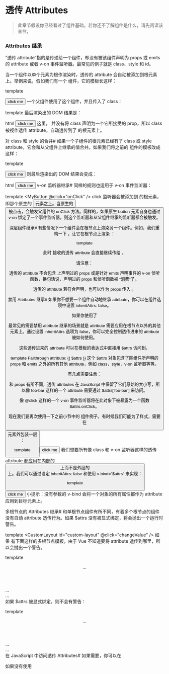 # 透传 Attributes
> 此章节假设你已经看过了组件基础。若你还不了解组件是什么，请先阅读该章节。

### Attributes 继承
“透传 attribute”指的是传递给一个组件，却没有被该组件声明为 props 或 emits 的 attribute 或者 v-on 事件监听器。最常见的例子就是 class、style 和 id。

当一个组件以单个元素为根作渲染时，透传的 attribute 会自动被添加到根元素上。举例来说，假如我们有一个 <MyButton> 组件，它的模板长这样：

template
<!-- <MyButton> 的模板 -->
<button>click me</button>
一个父组件使用了这个组件，并且传入了 class：

template
<MyButton class="large" />
最后渲染出的 DOM 结果是：

html
<button class="large">click me</button>
这里，<MyButton> 并没有将 class 声明为一个它所接受的 prop，所以 class 被视作透传 attribute，自动透传到了 <MyButton> 的根元素上。

对 class 和 style 的合并#
如果一个子组件的根元素已经有了 class 或 style attribute，它会和从父组件上继承的值合并。如果我们将之前的 <MyButton> 组件的模板改成这样：

template
<!-- <MyButton> 的模板 -->
<button class="btn">click me</button>
则最后渲染出的 DOM 结果会变成：

html
<button class="btn large">click me</button>
v-on 监听器继承#
同样的规则也适用于 v-on 事件监听器：

template
<MyButton @click="onClick" />
click 监听器会被添加到 <MyButton> 的根元素，即那个原生的 <button> 元素之上。当原生的 <button> 被点击，会触发父组件的 onClick 方法。同样的，如果原生 button 元素自身也通过 v-on 绑定了一个事件监听器，则这个监听器和从父组件继承的监听器都会被触发。

深层组件继承#
有些情况下一个组件会在根节点上渲染另一个组件。例如，我们重构一下 <MyButton>，让它在根节点上渲染 <BaseButton>：

template
<!-- <MyButton/> 的模板，只是渲染另一个组件 -->
<BaseButton />
此时 <MyButton> 接收的透传 attribute 会直接继续传给 <BaseButton>。

请注意：

透传的 attribute 不会包含 <MyButton> 上声明过的 props 或是针对 emits 声明事件的 v-on 侦听函数，换句话说，声明过的 props 和侦听函数被 <MyButton>“消费”了。

透传的 attribute 若符合声明，也可以作为 props 传入 <BaseButton>。

禁用 Attributes 继承#
如果你不想要一个组件自动地继承 attribute，你可以在组件选项中设置 inheritAttrs: false。

如果你使用了 <script setup>，你需要一个额外的 <script> 块来书写这个选项声明：

vue
<script>
// 使用普通的 <script> 来声明选项
export default {
  inheritAttrs: false
}
</script>

<script setup>
// ...setup 部分逻辑
</script>
最常见的需要禁用 attribute 继承的场景就是 attribute 需要应用在根节点以外的其他元素上。通过设置 inheritAttrs 选项为 false，你可以完全控制透传进来的 attribute 被如何使用。

这些透传进来的 attribute 可以在模板的表达式中直接用 $attrs 访问到。

template
<span>Fallthrough attribute: {{ $attrs }}</span>
这个 $attrs 对象包含了除组件所声明的 props 和 emits 之外的所有其他 attribute，例如 class，style，v-on 监听器等等。

有几点需要注意：

和 props 有所不同，透传 attributes 在 JavaScript 中保留了它们原始的大小写，所以像 foo-bar 这样的一个 attribute 需要通过 $attrs['foo-bar'] 来访问。

像 @click 这样的一个 v-on 事件监听器将在此对象下被暴露为一个函数 $attrs.onClick。

现在我们要再次使用一下之前小节中的 <MyButton> 组件例子。有时候我们可能为了样式，需要在 <button> 元素外包装一层 <div>：

template
<div class="btn-wrapper">
  <button class="btn">click me</button>
</div>
我们想要所有像 class 和 v-on 监听器这样的透传 attribute 都应用在内部的 <button> 上而不是外层的 <div> 上。我们可以通过设定 inheritAttrs: false 和使用 v-bind="$attrs" 来实现：

template
<div class="btn-wrapper">
  <button class="btn" v-bind="$attrs">click me</button>
</div>
小提示：没有参数的 v-bind 会将一个对象的所有属性都作为 attribute 应用到目标元素上。

多根节点的 Attributes 继承#
和单根节点组件有所不同，有着多个根节点的组件没有自动 attribute 透传行为。如果 $attrs 没有被显式绑定，将会抛出一个运行时警告。

template
<CustomLayout id="custom-layout" @click="changeValue" />
如果 <CustomLayout> 有下面这样的多根节点模板，由于 Vue 不知道要将 attribute 透传到哪里，所以会抛出一个警告。

template
<header>...</header>
<main>...</main>
<footer>...</footer>
如果 $attrs 被显式绑定，则不会有警告：

template
<header>...</header>
<main v-bind="$attrs">...</main>
<footer>...</footer>
在 JavaScript 中访问透传 Attributes#
如果需要，你可以在 <script setup> 中使用 useAttrs() API 来访问一个组件的所有透传 attribute：

vue
<script setup>
import { useAttrs } from 'vue'

const attrs = useAttrs()
</script>
如果没有使用 <script setup>，attrs 会作为 setup() 上下文对象的一个属性暴露：

js
export default {
  setup(props, ctx) {
    // 透传 attribute 被暴露为 ctx.attrs
    console.log(ctx.attrs)
  }
}
需要注意的是，虽然这里的 attrs 对象总是反映为最新的透传 attribute，但它并不是响应式的 (考虑到性能因素)。你不能通过侦听器去监听它的变化。如果你需要响应性，可以使用 prop。或者你也可以使用 onUpdated() 使得在每次更新时结合最新的 attrs 执行副作用。